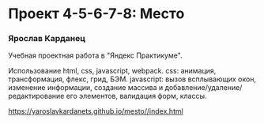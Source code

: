 # Проект 4-5-6-7-8: Место

### Ярослав Карданец

Учебная проектная работа в "Яндекс Практикуме".

Использование html, css, javascript, webpack.
css: анимация, трансформация, флекс, грид, БЭМ.
javascript: 
вызов всплывающих окон, 
изменение информации,
создание массива и добавление/удаление/редактирование его элементов,
валидация форм,
классы.

https://yaroslavkardanets.github.io/mesto//index.html

